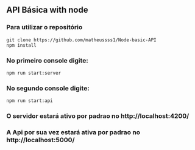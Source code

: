 ## API Básica with node

### Para utilizar o repositório

    git clone https://github.com/matheussss1/Node-basic-API
    npm install 

### No primeiro console digite:

    npm run start:server

### No segundo console digite:

    npm run start:api

### O servidor estará ativo por padrao no http://localhost:4200/
### A Api por sua vez estará ativa por padrao no http://localhost:5000/